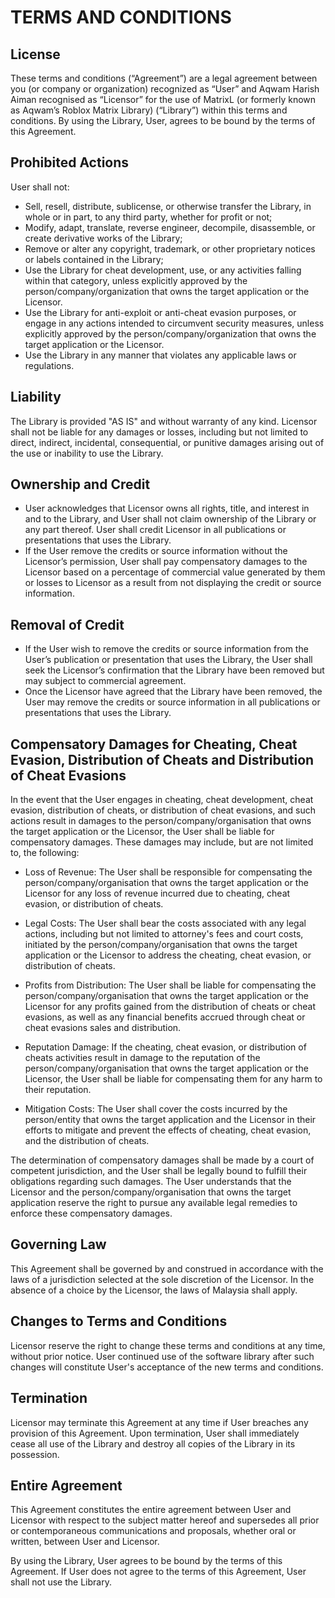 # TERMS AND CONDITIONS

## License
These terms and conditions (“Agreement”) are a legal agreement between you (or company or organization) recognized as “User” and Aqwam Harish Aiman recognised as “Licensor” for the use of MatrixL (or formerly known as Aqwam’s Roblox Matrix Library) (“Library”) within this terms and conditions. By using the Library, User,  agrees to be bound by the terms of this Agreement.

## Prohibited Actions
User shall not:
* Sell, resell, distribute, sublicense, or otherwise transfer the Library, in whole or in part, to any third party, whether for profit or not;
* Modify, adapt, translate, reverse engineer, decompile, disassemble, or create derivative works of the Library;
* Remove or alter any copyright, trademark, or other proprietary notices or labels contained in the Library;
* Use the Library for cheat development, use, or any activities falling within that category, unless explicitly approved by the person/company/organization that owns the target application or the Licensor.
*  Use the Library for anti-exploit or anti-cheat evasion purposes, or engage in any actions intended to circumvent security measures, unless explicitly approved by the person/company/organization that owns the target application or the Licensor.
* Use the Library in any manner that violates any applicable laws or regulations.

## Liability
The Library is provided "AS IS" and without warranty of any kind. Licensor shall not be liable for any damages or losses, including but not limited to direct, indirect, incidental, consequential, or punitive damages arising out of the use or inability to use the Library.

## Ownership and Credit
* User acknowledges that Licensor owns all rights, title, and interest in and to the Library, and User shall not claim ownership of the Library or any part thereof. User shall credit Licensor in all publications or presentations that uses the Library.
* If the User remove the credits or source information without the Licensor’s permission, User shall pay compensatory damages to the Licensor based on a percentage of commercial value generated by them or losses to Licensor as a result from not displaying the credit or source information.

## Removal of Credit
* If the User wish to remove the credits or source information from the User’s publication or presentation that uses the Library, the User shall seek the Licensor’s confirmation that the Library have been removed but may subject to commercial agreement.
* Once the Licensor have agreed that the Library have been removed, the User may remove the credits or source information in all publications or presentations that uses the Library.

## Compensatory Damages for Cheating, Cheat Evasion, Distribution of Cheats and Distribution of Cheat Evasions

In the event that the User engages in cheating, cheat development, cheat evasion, distribution of cheats, or distribution of cheat evasions, and such actions result in damages to the person/company/organisation that owns the target application or the Licensor, the User shall be liable for compensatory damages. These damages may include, but are not limited to, the following:

* Loss of Revenue: The User shall be responsible for compensating the person/company/organisation that owns the target application or the Licensor for any loss of revenue incurred due to cheating, cheat evasion, or distribution of cheats.

* Legal Costs: The User shall bear the costs associated with any legal actions, including but not limited to attorney's fees and court costs, initiated by the person/company/organisation that owns the target application or the Licensor to address the cheating, cheat evasion, or distribution of cheats.

* Profits from Distribution: The User shall be liable for compensating the person/company/organisation that owns the target application or the Licensor for any profits gained from the distribution of cheats or cheat evasions, as well as any financial benefits accrued through cheat or cheat evasions sales and distribution.

* Reputation Damage: If the cheating, cheat evasion, or distribution of cheats activities result in damage to the reputation of the person/company/organisation that owns the target application or the Licensor, the User shall be liable for compensating them for any harm to their reputation.

* Mitigation Costs: The User shall cover the costs incurred by the person/entity that owns the target application and the Licensor in their efforts to mitigate and prevent the effects of cheating, cheat evasion, and the distribution of cheats.

The determination of compensatory damages shall be made by a court of competent jurisdiction, and the User shall be legally bound to fulfill their obligations regarding such damages. The User understands that the Licensor and the person/company/organisation that owns the target application reserve the right to pursue any available legal remedies to enforce these compensatory damages.

## Governing Law
This Agreement shall be governed by and construed in accordance with the laws of a jurisdiction selected at the sole discretion of the Licensor. In the absence of a choice by the Licensor, the laws of Malaysia shall apply.

## Changes to Terms and Conditions
Licensor reserve the right to change these terms and conditions at any time, without prior notice. User continued use of the software library after such changes will constitute User's acceptance of the new terms and conditions.

## Termination
Licensor may terminate this Agreement at any time if User breaches any provision of this Agreement. Upon termination, User shall immediately cease all use of the Library and destroy all copies of the Library in its possession.

## Entire Agreement
This Agreement constitutes the entire agreement between User and Licensor with respect to the subject matter hereof and supersedes all prior or contemporaneous communications and proposals, whether oral or written, between User and Licensor.

By using the Library, User agrees to be bound by the terms of this Agreement. If User does not agree to the terms of this Agreement, User shall not use the Library.
